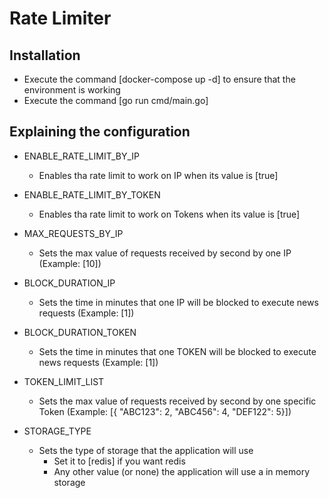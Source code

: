 # Rate Limiter


## Installation

- Execute the command [docker-compose up -d] to ensure that the environment is working
- Execute the command [go run cmd/main.go]

## Explaining the configuration
* ENABLE_RATE_LIMIT_BY_IP
    - Enables tha rate limit to work on IP when its value is [true]

* ENABLE_RATE_LIMIT_BY_TOKEN
    - Enables tha rate limit to work on Tokens when its value is [true]

* MAX_REQUESTS_BY_IP
    - Sets the max value of requests received by second by one IP (Example: [10])

* BLOCK_DURATION_IP 
    - Sets the time in minutes that one IP will be blocked to execute news requests (Example: [1])

* BLOCK_DURATION_TOKEN
    - Sets the time in minutes that one TOKEN will be blocked to execute news requests (Example: [1])

* TOKEN_LIMIT_LIST 
    - Sets the max value of requests received by second by one specific Token (Example: [{ "ABC123": 2, "ABC456": 4, "DEF122": 5}])

* STORAGE_TYPE
    - Sets the type of storage that the application will use
        - Set it to [redis] if you want redis
        - Any other value (or none) the application will use a in memory storage


